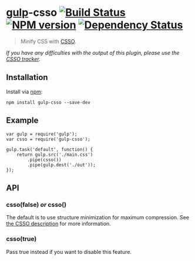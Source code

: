 # [gulp](https://github.com/wearefractal/gulp)-csso [![Build Status](https://travis-ci.org/ben-eb/gulp-csso.png?branch=master)](https://travis-ci.org/ben-eb/gulp-csso) [![NPM version](https://badge.fury.io/js/gulp-csso.png)](http://badge.fury.io/js/gulp-csso) [![Dependency Status](https://gemnasium.com/ben-eb/gulp-csso.png)](https://gemnasium.com/ben-eb/gulp-csso)

> Minify CSS with [CSSO](https://npmjs.org/package/csso).

*If you have any difficulties with the output of this plugin, please use the [CSSO tracker](https://github.com/css/csso/issues).*

## Installation

Install via [npm](https://npmjs.org/package/gulp-csso):

```
npm install gulp-csso --save-dev
```

## Example

```
var gulp = require('gulp');
var csso = require('gulp-csso');

gulp.task('default', function() {
    return gulp.src('./main.css')
        .pipe(csso())
        .pipe(gulp.dest('./out'));
});
```

## API

### csso(false) *or* csso()

The default is to use structure minimization for maximum compression. See [the CSSO description](http://bem.info/tools/optimizers/csso/description/) for more information.

### csso(true)

Pass true instead if you want to disable this feature.
